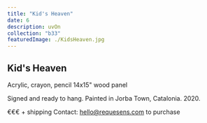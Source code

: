 ```yaml
---
title: "Kid's Heaven"
date: 6
description: uvOn
collection: "b33"
featuredImage: ./KidsHeaven.jpg
---
```


## Kid's Heaven

Acrylic, crayon, pencil
14x15" wood panel

Signed and ready to hang.
Painted in Jorba Town, Catalonia. 2020.

€€€ + shipping
Contact: hello@requesens.com to purchase
